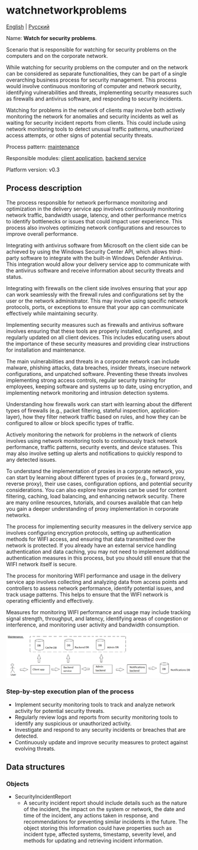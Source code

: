 # watchnetworkproblems

[English](watchnetworkproblems.md) | [Русский](watchnetworkproblems.ru.md)

Name: **Watch for security problems**.

Scenario that is responsible for watching for security problems on the computers and on the corporate network.

While watching for security problems on the computer and on the network can be considered as separate functionalities, they can be part of a single overarching business process for security management. 
This process would involve continuous monitoring of computer and network security, identifying vulnerabilities and threats, implementing security measures such as firewalls and antivirus software, and responding to security incidents.

Watching for problems in the network of clients may involve both actively monitoring the network for anomalies and security incidents as well as waiting for security incident reports from clients. This could include using network monitoring tools to detect unusual traffic patterns, unauthorized access attempts, or other signs of potential security threats.

Process pattern: [maintenance](../../processpatterns/maintenance.md)

Responsible modules: [client application](../../frontend/adminclient.md), [backend service](../../backend/adminbackend.md)

Platform version: v0.3

## Process description

The process responsible for network performance monitoring and optimization in the delivery service app involves continuously monitoring network traffic, bandwidth usage, latency, and other performance metrics to identify bottlenecks or issues that could impact user experience. This process also involves optimizing network configurations and resources to improve overall performance.

Integrating with antivirus software from Microsoft on the client side can be achieved by using the Windows Security Center API, which allows third-party software to integrate with the built-in Windows Defender Antivirus. This integration would allow your delivery service app to communicate with the antivirus software and receive information about security threats and status.

Integrating with firewalls on the client side involves ensuring that your app can work seamlessly with the firewall rules and configurations set by the user or the network administrator. This may involve using specific network protocols, ports, or exceptions to ensure that your app can communicate effectively while maintaining security.

Implementing security measures such as firewalls and antivirus software involves ensuring that these tools are properly installed, configured, and regularly updated on all client devices. This includes educating users about the importance of these security measures and providing clear instructions for installation and maintenance.

The main vulnerabilities and threats in a corporate network can include malware, phishing attacks, data breaches, insider threats, insecure network configurations, and unpatched software. Preventing these threats involves implementing strong access controls, regular security training for employees, keeping software and systems up to date, using encryption, and implementing network monitoring and intrusion detection systems.

Understanding how firewalls work can start with learning about the different types of firewalls (e.g., packet filtering, stateful inspection, application-layer), how they filter network traffic based on rules, and how they can be configured to allow or block specific types of traffic. 

Actively monitoring the network for problems in the network of clients involves using network monitoring tools to continuously track network performance, traffic patterns, security events, and device statuses. This may also involve setting up alerts and notifications to quickly respond to any detected issues.

To understand the implementation of proxies in a corporate network, you can start by learning about different types of proxies (e.g., forward proxy, reverse proxy), their use cases, configuration options, and potential security considerations. You can also explore how proxies can be used for content filtering, caching, load balancing, and enhancing network security. There are many online resources, tutorials, and courses available that can help you gain a deeper understanding of proxy implementation in corporate networks.

The process for implementing security measures in the delivery service app involves configuring encryption protocols, setting up authentication methods for WIFI access, and ensuring that data transmitted over the network is protected. If you already have an external service handling authentication and data caching, you may not need to implement additional authentication measures in this process, but you should still ensure that the WIFI network itself is secure.

The process for monitoring WIFI performance and usage in the delivery service app involves collecting and analyzing data from access points and controllers to assess network performance, identify potential issues, and track usage patterns. This helps to ensure that the WIFI network is operating efficiently and effectively.

Measures for monitoring WIFI performance and usage may include tracking signal strength, throughput, and latency, identifying areas of congestion or interference, and monitoring user activity and bandwidth consumption.

![maintenance_overall](../../img/processpatterns/maintenance_overall.png)

### Step-by-step execution plan of the process

- Implement security monitoring tools to track and analyze network activity for potential security threats.
- Regularly review logs and reports from security monitoring tools to identify any suspicious or unauthorized activity.
- Investigate and respond to any security incidents or breaches that are detected.
- Continuously update and improve security measures to protect against evolving threats.

## Data structures

### Objects 

- SecurityIncidentReport
    - A security incident report should include details such as the nature of the incident, the impact on the system or network, the date and time of the incident, any actions taken in response, and recommendations for preventing similar incidents in the future. The object storing this information could have properties such as incident type, affected systems, timestamp, severity level, and methods for updating and retrieving incident information.
